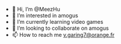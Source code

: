 - 👋 Hi, I’m @MeezHu
- 👀 I’m interested in amogus
- 🌱 I’m currently learning video games
- 💞️ I’m looking to collaborate on amogus
- 📫 How to reach me v.garing7@orange.fr

<!---
MeezHu/MeezHu is a ✨ special ✨ repository because its `README.md` (this file) appears on your GitHub profile.
You can click the Preview link to take a look at your changes.
--->

